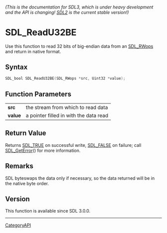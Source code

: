 ###### (This is the documentation for SDL3, which is under heavy development and the API is changing! [SDL2](https://wiki.libsdl.org/SDL2/) is the current stable version!)
# SDL_ReadU32BE

Use this function to read 32 bits of big-endian data from an [SDL_RWops](SDL_RWops) and return in native format.

## Syntax

```c
SDL_bool SDL_ReadU32BE(SDL_RWops *src, Uint32 *value);

```

## Function Parameters

|               |                                        |
| ------------- | -------------------------------------- |
| **src**       | the stream from which to read data     |
| **value**     | a pointer filled in with the data read |

## Return Value

Returns [SDL_TRUE](SDL_TRUE) on successful write, [SDL_FALSE](SDL_FALSE) on
failure; call [SDL_GetError](SDL_GetError)() for more information.

## Remarks

SDL byteswaps the data only if necessary, so the data returned will be in
the native byte order.

## Version

This function is available since SDL 3.0.0.

----
[CategoryAPI](CategoryAPI)

